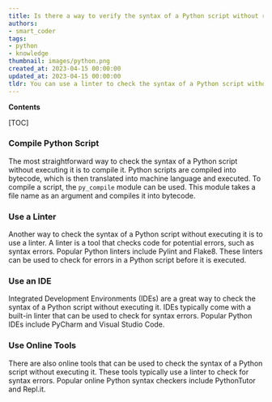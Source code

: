 ```yaml
---
title: Is there a way to verify the syntax of a Python script without running it?
authors:
- smart_coder
tags:
- python
- knowledge
thumbnail: images/python.png
created_at: 2023-04-15 00:00:00
updated_at: 2023-04-15 00:00:00
tldr: You can use a linter to check the syntax of a Python script without executing it.
---
```


**Contents**

[TOC]

### Compile Python Script

The most straightforward way to check the syntax of a Python script without executing it is to compile it. Python scripts are compiled into bytecode, which is then translated into machine language and executed. To compile a script, the `py_compile` module can be used. This module takes a file name as an argument and compiles it into bytecode.

### Use a Linter

Another way to check the syntax of a Python script without executing it is to use a linter. A linter is a tool that checks code for potential errors, such as syntax errors. Popular Python linters include Pylint and Flake8. These linters can be used to check for errors in a Python script before it is executed.

### Use an IDE

Integrated Development Environments (IDEs) are a great way to check the syntax of a Python script without executing it. IDEs typically come with a built-in linter that can be used to check for syntax errors. Popular Python IDEs include PyCharm and Visual Studio Code.

### Use Online Tools

There are also online tools that can be used to check the syntax of a Python script without executing it. These tools typically use a linter to check for syntax errors. Popular online Python syntax checkers include PythonTutor and Repl.it.
